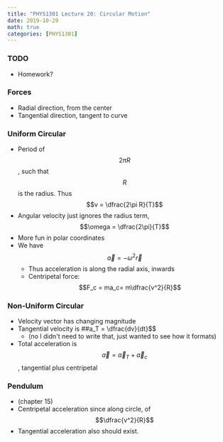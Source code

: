 ```yaml
---
title: "PHYS1301 Lecture 20: Circular Motion"
date: 2019-10-29
math: true 
categories: [PHYS1301]
---
```


### TODO

- Homework?

### Forces 

- Radial direction, from the center
- Tangential direction, tangent to curve

### Uniform Circular

- Period of $$2\pi R$$, such that $$R$$ is the radius. Thus 
$$v = \dfrac{2\pi R}{T}$$
- Angular velocity just ignores the radius term, 
$$\omega = \dfrac{2\pi}{T}$$
- More fun in polar coordinates
- We have $$\vec{a}=-\omega^2 \vec{r}$$
    - Thus acceleration is along the radial axis, inwards
    - Centripetal force: $$F_c = ma_c= m\dfrac{v^2}{R}$$ 

### Non-Uniform Circular

- Velocity vector has changing magnitude
- Tangential velocity is 
##a_T = \dfrac{dv}{dt}$$
    - (no I didn't need to write that, just wanted to see how it formats)
- Total acceleration is $$\vec{a}=\vec{a}_T + \vec{a}_c$$, tangential plus centripetal

### Pendulum

- (chapter 15)
- Centripetal acceleration since along circle, of $$\dfrac{v^2}{R}$$ 
- Tangential acceleration also should exist.


